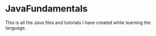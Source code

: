 # JavaFundamentals

This is all the Java files and tutorials I have created while learning the language.
